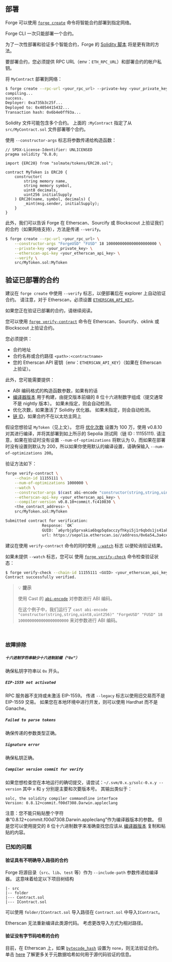 ## 部署

Forge 可以使用 [`forge create`](../reference/forge/forge-create.md) 命令将智能合约部署到指定网络。

Forge CLI 一次只能部署一个合约。

为了一次性部署和验证多个智能合约，Forge 的 [Solidity 脚本](../tutorials/solidity-scripting.md#deploying-our-contract) 将是更有效的方法。

要部署合约，您必须提供 RPC URL（env：`ETH_RPC_URL`）和部署合约的帐户私钥。

将 `MyContract` 部署到网络：

```sh
$ forge create --rpc-url <your_rpc_url> --private-key <your_private_key> src/MyContract.sol:MyContract
compiling...
success.
Deployer: 0xa735b3c25f...
Deployed to: 0x4054415432...
Transaction hash: 0x6b4e0ff93a...
```


Solidity 文件可能包含多个合约。 上面的 `:MyContract` 指定了从 `src/MyContract.sol` 文件部署哪个合约。

使用 `--constructor-args` 标志将参数传递给构造函数：

```solidity
// SPDX-License-Identifier: UNLICENSED
pragma solidity ^0.8.0;

import {ERC20} from "solmate/tokens/ERC20.sol";

contract MyToken is ERC20 {
    constructor(
        string memory name,
        string memory symbol,
        uint8 decimals,
        uint256 initialSupply
    ) ERC20(name, symbol, decimals) {
        _mint(msg.sender, initialSupply);
    }
}
```

此外，我们可以告诉 Forge 在 Etherscan、Sourcify 或 Blockscout 上验证我们的合约（如果网络支持），方法是传递 `--verify`。

```sh
$ forge create --rpc-url <your_rpc_url> \
    --constructor-args "ForgeUSD" "FUSD" 18 1000000000000000000000 \
    --private-key <your_private_key> \
    --etherscan-api-key <your_etherscan_api_key> \
    --verify \
    src/MyToken.sol:MyToken
```

## 验证已部署的合约

建议在 `forge create` 中使用 `--verify` 标志，以便部署后在 explorer 上自动验证合约。
请注意，对于 Etherscan，必须设置 [`ETHERSCAN_API_KEY`](../reference/config/etherscan.md#etherscan_api_key)。

如果您正在验证已部署的合约，请继续阅读。

您可以使用 [`forge verify-contract`](../reference/forge/forge-verify-contract.md) 命令在 Etherscan、Sourcify、oklink 或 Blockscout 上验证合约。

您必须提供：
- 合约地址
- 合约名称或合约路径 `<path>:<contractname>`
- 您的 Etherscan API 密钥（env：`ETHERSCAN_API_KEY`）（如果在 Etherscan 上验证）。

此外，您可能需要提供：
- ABI 编码格式的构造函数参数，如果有的话
- [编译器版本](https://etherscan.io/solcversions) 用于构建，由提交版本前缀的 8 位十六进制数字组成（提交通常不是 nightly 版本）。 如果未指定，则会自动检测。
- 优化次数，如果激活了 Solidity 优化器。 如果未指定，则会自动检测。
- [链 ID](https://evm-chainlist.netlify.app/)，如果合约不在以太坊主网上

假设您想验证 `MyToken`（见上文）。 您将 [优化次数](../reference/config/solidity-compiler.md#optimizer_runs) 设置为 100 万，使用 v0.8.10 对其进行编译，并将其部署到如上所示的 Sepolia 测试网（链 ID : 11155111). 请注意，如果在验证时没有设置 `--num-of-optimizations` 将默认为 0，而如果在部署时没有设置则默认为 200，所以如果你使用默认的编译设置，请确保输入 `--num-of-optimizations 200`。

验证方法如下：

```bash
forge verify-contract \
    --chain-id 11155111 \
    --num-of-optimizations 1000000 \
    --watch \
    --constructor-args $(cast abi-encode "constructor(string,string,uint256,uint256)" "ForgeUSD" "FUSD" 18 1000000000000000000000) \
    --etherscan-api-key <your_etherscan_api_key> \
    --compiler-version v0.8.10+commit.fc410830 \
    <the_contract_address> \
    src/MyToken.sol:MyToken 

Submitted contract for verification:
                Response: `OK`
                GUID: `a6yrbjp5prvakia6bqp5qdacczyfhkyi5j1r6qbds1js41ak1a`
                url: https://sepolia.etherscan.io//address/0x6a54…3a4c#code
```

建议在使用 `verify-contract` 命令的同时使用 [`--watch`](../reference/forge/forge-verify-contract.md#verify-contract-options) 标志
以便轮询验证结果。

如果未提供 `--watch` 标志，您可以
使用 [`forge verify-check`](../reference/forge/forge-verify-check.md) 命令检查验证状态：

```bash
$ forge verify-check --chain-id 11155111 <GUID> <your_etherscan_api_key>
Contract successfully verified.
```


> 💡 **提示**
>
> 使用 Cast 的 [`abi-encode`](../reference/cast/cast-abi-encode.md) 对参数进行 ABI 编码。
>
> 在这个例子中，我们运行了 `cast abi-encode "constructor(string,string,uint8,uint256)" "ForgeUSD" "FUSD" 18 1000000000000000000000` 来对参数进行 ABI 编码。

<br>

### 故障排除

##### `十六进制字符串缺少十六进制前缀（“0x”）`

确保私钥字符串以 `0x` 开头。

##### `EIP-1559 not activated`
RPC 服务器不支持或未激活 EIP-1559。 传递 `--legacy` 标志以使用旧交易而不是 EIP-1559 交易。 如果您在本地环境中进行开发，则可以使用 Hardhat 而不是 Ganache。

##### `Failed to parse tokens`
确保传递的参数类型正确。

##### `Signature error`
确保私钥正确。

##### `Compiler version commit for verify`
如果您想检查您在本地运行的确切提交，请尝试：`~/.svm/0.x.y/solc-0.x.y --version` 其中 `x` 和
`y` 分别是主要和次要版本号。 其输出类似于：

```ignore
solc, the solidity compiler commandline interface
Version: 0.8.12+commit.f00d7308.Darwin.appleclang
```

注意：您不能只粘贴整个字符串“0.8.12+commit.f00d7308.Darwin.appleclang”作为编译器版本的参数。 但是您可以使用提交的 8 位十六进制数字来准确查找您应该从 [编译器版本](https://etherscan.io/solcversions) 复制和粘贴的内容。

### 已知的问题

#### 验证具有不明确导入路径的合约

Forge 将源目录（`src`、`lib`、`test` 等）作为 `--include-path` 参数传递给编译器。
这意味着给定以下项目树结构

```text
|- src
|-- folder
|--- Contract.sol
|--- IContract.sol
```


可以使用 `folder/IContract.sol` 导入路径在 `Contract.sol` 中导入`IContract`。

Etherscan 无法重新编译此类源代码。 考虑更改导入方式为相对路径。

#### 验证没有字节码哈希的合约

目前，在 Etherscan 上，如果 [`bytecode_hash`](../reference/config/solidity-compiler.md#bytecode_hash) 设置为 `none`，则无法验证合约。
单击 [here](https://docs.soliditylang.org/en/v0.8.13/metadata.html#usage-for-source-code-verification) 了解更多关于元数据哈希如何用于源代码验证的信息。
